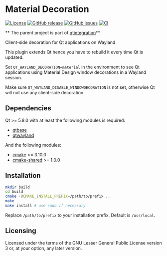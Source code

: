 Material Decoration
===================

[![License](https://img.shields.io/badge/license-LGPLv3.0-blue.svg)](http://www.gnu.org/licenses/lgpl.txt)
[![GitHub release](https://img.shields.io/github/release/lirios/materialdecoration.svg)](https://github.com/lirios/materialdecoration)
[![GitHub issues](https://img.shields.io/github/issues/lirios/materialdecoration.svg)](https://github.com/lirios/materialdecoration/issues)
[![CI](https://github.com/lirios/materialdecoration/workflows/CI/badge.svg?branch=develop)](https://github.com/lirios/materialdecoration/actions?query=workflow%3ACI)

** The parent project is part of [qtintegration](https://github.com/lirios/qtintegration)**

Client-side decoration for Qt applications on Wayland.

This plugin extends Qt hence you have to rebuild it every time Qt is updated.

Set `QT_WAYLAND_DECORATION=material` in the environment to see Qt applications
using Material Design window decorations in a Wayland session.

Make sure `QT_WAYLAND_DISABLE_WINDOWDECORATION` is not set, otherwise Qt will
not use any client-side decoration.

## Dependencies

Qt >= 5.8.0 with at least the following modules is required:

 * [qtbase](http://code.qt.io/cgit/qt/qtbase.git)
 * [qtwayland](http://code.qt.io/cgit/qt/qtwayland.git)

And the following modules:

 * [cmake](https://gitlab.kitware.com/cmake/cmake) >= 3.10.0
 * [cmake-shared](https://github.com/lirios/cmake-shared.git) >= 1.0.0

## Installation

```sh
mkdir build
cd build
cmake -DCMAKE_INSTALL_PREFIX=/path/to/prefix ..
make
make install # use sudo if necessary
```

Replace `/path/to/prefix` to your installation prefix.
Default is `/usr/local`.

## Licensing

Licensed under the terms of the GNU Lesser General Public License version 3 or,
at your option, any later version.
